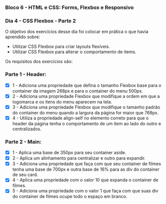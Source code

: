 ### Bloco 6 - HTML e CSS: Forms, Flexbox e Responsivo
### Dia 4 - CSS Flexbox - Parte 2

O objetivo dos exercícios desse dia foi colocar em prática o que havia aprendido sobre:

- Utilizar CSS Flexbox para criar layouts flexíveis.
- Utilizar CSS Flexbox para alterar o comportamento de items.

Os requisitos dos exercícios são:

### Parte 1 - Header:
- [x] 1 - Adiciona uma propriedade que defina o tamanho Flexbox base para o container da imagem 268px e para o container do menu 500px.
- [x] 2 - Adiciona uma propriedade Flexbox que modifique a ordem em que a logomarca e os itens do menu aparecem na tela.
- [x] 3 - Adiciona uma propriedade Flexbox que modifique o tamanho padrão do container do menu quando a largura da página for maior que 768px.
- [x] 4 - Utiliza a propriedade align-self no elemento correto para que o header da página tenha o comportamento de um item ao lado do outro e centralizados.

### Parte 2 - Main:
- [x] 1 - Aplica uma base de 350px para seu container aside.
- [x] 2 - Aplica um alinhamento para centralizar e outro para expandir.
- [x] 3 - Adiciona uma propriedade que faça com que seu container de filmes tenha uma base de 700px e outra base de 16% para as div do container de seu card.
- [x] 4 - Aplica uma propriedade com o valor 10 que expanda o container de filmes.
- [x] 5 - Adiciona uma propriedade com o valor 1 que faça com que suas div do container de filmes ocupe todo o espaço em branco.
